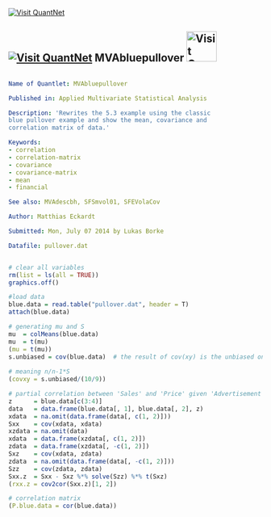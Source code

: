 
[<img src="https://github.com/QuantLet/Styleguide-and-Validation-procedure/blob/master/pictures/banner.png" alt="Visit QuantNet">](http://quantlet.de/index.php?p=info)

## [<img src="https://github.com/QuantLet/Styleguide-and-Validation-procedure/blob/master/pictures/qloqo.png" alt="Visit QuantNet">](http://quantlet.de/) **MVAbluepullover** [<img src="https://github.com/QuantLet/Styleguide-and-Validation-procedure/blob/master/pictures/QN2.png" width="60" alt="Visit QuantNet 2.0">](http://quantlet.de/d3/ia)

```yaml

Name of Quantlet: MVAbluepullover

Published in: Applied Multivariate Statistical Analysis

Description: 'Rewrites the 5.3 example using the classic
blue pullover example and show the mean, covariance and
correlation matrix of data.'

Keywords:
- correlation
- correlation-matrix
- covariance
- covariance-matrix
- mean
- financial

See also: MVAdescbh, SFSmvol01, SFEVolaCov

Author: Matthias Eckardt

Submitted: Mon, July 07 2014 by Lukas Borke

Datafile: pullover.dat
```


```r

# clear all variables
rm(list = ls(all = TRUE))
graphics.off()

#load data
blue.data = read.table("pullover.dat", header = T)
attach(blue.data)

# generating mu and S
mu  = colMeans(blue.data)
mu  = t(mu)
(mu = t(mu))
s.unbiased = cov(blue.data)  # the result of cov(xy) is the unbiased one
 
# meaning n/n-1*S
(covxy = s.unbiased/(10/9))

# partial correlation between 'Sales' and 'Price' given 'Advertisement' and 'Sales Assistans', x1 = Sales, x2 = Price
z      = blue.data[c(3:4)]
data   = data.frame(blue.data[, 1], blue.data[, 2], z)
xdata  = na.omit(data.frame(data[, c(1, 2)]))
Sxx    = cov(xdata, xdata)
xzdata = na.omit(data)
xdata  = data.frame(xzdata[, c(1, 2)])
zdata  = data.frame(xzdata[, -c(1, 2)])
Sxz    = cov(xdata, zdata)
zdata  = na.omit(data.frame(data[, -c(1, 2)]))
Szz    = cov(zdata, zdata)
Sxx.z  = Sxx - Sxz %*% solve(Szz) %*% t(Sxz)
(rxx.z = cov2cor(Sxx.z)[1, 2])

# correlation matrix
(P.blue.data = cor(blue.data))

```
